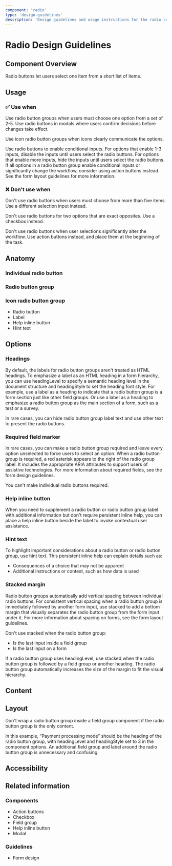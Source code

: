 ```yaml
---
component: 'radio'
type: 'design-guidelines'
description: 'Design guidelines and usage instructions for the radio component extracted from SKY UX documentation.'
---
```


# Radio Design Guidelines

## Component Overview
Radio buttons let users select one item from a short list of items.

## Usage

### ✅ Use when

Use radio button groups when users must choose one option from a set of 2-5. Use radio buttons in modals where users confirm decisions before changes take effect.

Use icon radio button groups when icons clearly communicate the options.

Use radio buttons to enable conditional inputs. For options that enable 1-3 inputs, disable the inputs until users select the radio buttons. For options that enable more inputs, hide the inputs until users select the radio buttons. If all options in a radio button group enable conditional inputs or significantly change the workflow, consider using action buttons instead. See the form layout guidelines for more information.

### ❌ Don't use when

Don't use radio buttons when users must choose from more than five items. Use a different selection input instead.

Don't use radio buttons for two options that are exact opposites. Use a checkbox instead.

Don't use radio buttons when user selections significantly alter the workflow. Use action buttons instead, and place them at the beginning of the task.

## Anatomy

### Individual radio button

### Radio button group

### Icon radio button group

- Radio button
- Label
- Help inline button
- Hint text

## Options

### Headings

By default, the labels for radio button groups aren't treated as HTML headings. To emphasize a label as an HTML heading in a form hierarchy, you can use headingLevel to specify a semantic heading level in the document structure and headingStyle to set the heading font style. For example, use a label as a heading to indicate that a radio button group is a form section just like other field groups. Or use a label as a heading to emphasize a radio button group as the main section of a form, such as a test or a survey.

In rare cases, you can hide radio button group label text and use other text to present the radio buttons.

### Required field marker

In rare cases, you can make a radio button group required and leave every option unselected to force users to select an option. When a radio button group is required, a red asterisk appears to the right of the radio group label. It includes the appropriate ARIA attributes to support users of assistive technologies. For more information about required fields, see the form design guidelines.

You can't make individual radio buttons required.

### Help inline button

When you need to supplement a radio button or radio button group label with additional information but don't require persistent inline help, you can place a help inline button beside the label to invoke contextual user assistance.

### Hint text

To highlight important considerations about a radio button or radio button group, use hint text. This persistent inline help can explain details such as:

- Consequences of a choice that may not be apparent
- Additional instructions or context, such as how data is used

### Stacked margin

Radio button groups automatically add vertical spacing between individual radio buttons. For consistent vertical spacing when a radio button group is immediately followed by another form input, use stacked to add a bottom margin that visually separates the radio button group from the form input under it. For more information about spacing on forms, see the form layout guidelines.

Don't use stacked when the radio button group:

- Is the last input inside a field group
- Is the last input on a form

If a radio button group uses headingLevel, use stacked when the radio button group is followed by a field group or another heading. The radio button group automatically increases the size of the margin to fit the visual hierarchy.

## Content

## Layout

Don't wrap a radio button group inside a field group component if the radio button group is the only content.

In this example, “Payment processing mode” should be the heading of the radio button group, with headingLevel and headingStyle set to 3 in the component options. An additional field group and label around the radio button group is unnecessary and confusing.

## Accessibility

## Related information

### Components

- Action buttons
- Checkbox
- Field group
- Help inline button
- Modal

### Guidelines

- Form design